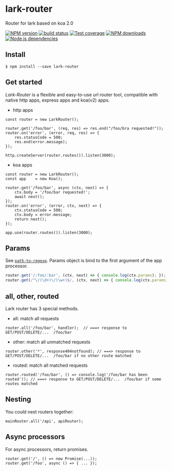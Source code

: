 lark-router
=============

Router for lark based on koa 2.0

[![NPM version][npm-image]][npm-url]
[![build status][travis-image]][travis-url]
[![Test coverage][coveralls-image]][coveralls-url]
[![NPM downloads][downloads-image]][npm-url]
[![Node.js dependencies][david-image]][david-url]
  
## Install

```
$ npm install --save lark-router
```

## Get started

_Lark-Router_ is a flexible and easy-to-use url router tool, compatible with native http apps, express apps and koa(v2) apps.

* http apps
```
const router = new LarkRouter();

router.get('/foo/bar', (req, res) => res.end("/foo/bra requested!"));
router.on('error', (error, req, res) => {
    res.statusCode = 500;
    res.end(error.message);
});

http.createServer(router.routes()).listen(3000);
```

* koa apps
```
const router = new LarkRouter();
const app    = new Koa();

router.get('/foo/bar', async (ctx, next) => {
    ctx.body = '/foo/bar requested!';
    await next();
});
router.on('error', (error, ctx, next) => {
    ctx.statusCode = 500;
    ctx.body = error.message;
    return next();
});

app.use(router.routes()).listen(3000);
```

## Params

See [`path-to-regexp`](https://github.com/pillarjs/path-to-regexp). Params object is bind to the first argument of the app processor.

```javascript
router.get('/:foo/:bar', (ctx, next) => { console.log(ctx.params); }); // ===> { foo: xxx, bar: xxx }
router.get(/^\/(\d+)\/(\w+)$/, (ctx, next) => { console.log(ctx.params); }); // ===> { 0: xxx, 1: xxx}
```
## all, other, routed

Lark router has 3 special methods.
* all: match all requests

```
router.all('/foo/bar', handler);  // ===> response to GET/POST/DELETE/...  /foo/bar
```

* other: match all unmatched requests

```
router.other('*', response404notfound); // ===> response to GET/POST/DELETE/...  /foo/bar if no other route matched
```

* routed: match all matched requests

```
router.routed('/foo/bar', () => console.log('/foo/bar has been routed')); // ===> response to GET/POST/DELETE/...  /foo/bar if some routes matched
```

## Nesting

You could nest routers together:

```
mainRouter.all('/api', apiRouter);
```

## Async processors

For async processors, return promises.

```
router.get('/', () => new Promise(...));
router.get('/foo', async () => { ... });
```
  
[npm-image]: https://img.shields.io/npm/v/lark-router.svg?style=flat-square
[npm-url]: https://npmjs.org/package/lark-router
[travis-image]: https://img.shields.io/travis/larkjs/lark-router/master.svg?style=flat-square
[travis-url]: https://travis-ci.org/larkjs/lark-router
[downloads-image]: https://img.shields.io/npm/dm/lark-router.svg?style=flat-square
[david-image]: https://img.shields.io/david/larkjs/lark-router.svg?style=flat-square
[david-url]: https://david-dm.org/larkjs/lark-router
[coveralls-image]: https://img.shields.io/codecov/c/github/larkjs/lark-router.svg?style=flat-square
[coveralls-url]: https://codecov.io/github/larkjs/lark-router
